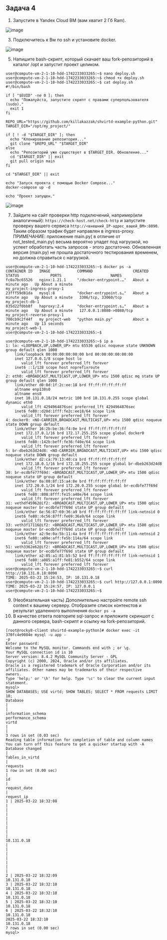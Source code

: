 ## Задача 4
1. Запустите в Yandex Cloud ВМ (вам хватит 2 Гб Ram).

![image](https://github.com/user-attachments/assets/bf5dd39f-b380-4e42-b5f8-1f1ed491d950)

3. Подключитесь к Вм по ssh и установите docker.

![image](https://github.com/user-attachments/assets/3e31f53f-5fad-4b02-b881-5cfcb5c35f29)

5. Напишите bash-скрипт, который скачает ваш fork-репозиторий в каталог /opt и запустит проект целиком.

```
user@compute-vm-2-1-10-hdd-1742233033265:~$ nano deploy.sh
user@compute-vm-2-1-10-hdd-1742233033265:~$ chmod +x deploy.sh
user@compute-vm-2-1-10-hdd-1742233033265:~$ cat deploy.sh
#!/bin/bash

if [ "$EUID" -ne 0 ]; then
  echo "Пожалуйста, запустите скрипт с правами суперпользователя (sudo)."
  exit 1
fi

REPO_URL="https://github.com/killakazzak/shvirtd-example-python.git"
TARGET_DIR="/opt/my_project/"

if [ ! -d "$TARGET_DIR" ]; then
  echo "Клонирование репозитория..."
  git clone "$REPO_URL" "$TARGET_DIR"
else
  echo "Репозиторий уже существует в $TARGET_DIR. Обновление..."
  cd "$TARGET_DIR" || exit
  git pull origin main
fi

cd "$TARGET_DIR" || exit

echo "Запуск проекта с помощью Docker Compose..."
docker-compose up -d

echo "Проект запущен."
```

![image](https://github.com/user-attachments/assets/5552d071-f558-42f0-98d7-18ede43bcf0a)

7. Зайдите на сайт проверки http подключений, например(или аналогичный): ```https://check-host.net/check-http``` и запустите проверку вашего сервиса ```http://<внешний_IP-адрес_вашей_ВМ>:8090```. Таким образом трафик будет направлен в ingress-proxy. ПРИМЕЧАНИЕ:  приложение main.py( в отличие от not_tested_main.py) весьма вероятно упадет под нагрузкой, но успеет обработать часть запросов - этого достаточно. Обновленная версия (main.py) не прошла достаточного тестирования временем, но должна справиться с нагрузкой.

```
user@compute-vm-2-1-10-hdd-1742233033265:~$ docker ps -a
CONTAINER ID   IMAGE            COMMAND                  CREATED              STATUS              PORTS                      NAMES
fc0a7bc65526   nginx:1.21.1     "/docker-entrypoint.…"   About a minute ago   Up About a minute                              my_project-ingress-proxy-1
23fff59d81da   mysql:8          "docker-entrypoint.s…"   About a minute ago   Up About a minute   3306/tcp, 33060/tcp        my_project-db-1
835d22f0bb8f   haproxy:2.4      "docker-entrypoint.s…"   About a minute ago   Up About a minute   127.0.0.1:8080->8080/tcp   my_project-reverse-proxy-1
700cb9c2f44f   my_project-web   "python main.py"         About a minute ago   Up 13 seconds                                  my_project-web-1
user@compute-vm-2-1-10-hdd-1742233033265:~$
```

```
user@compute-vm-2-1-10-hdd-1742233033265:~$ ip a
1: lo: <LOOPBACK,UP,LOWER_UP> mtu 65536 qdisc noqueue state UNKNOWN group default qlen 1000
    link/loopback 00:00:00:00:00:00 brd 00:00:00:00:00:00
    inet 127.0.0.1/8 scope host lo
       valid_lft forever preferred_lft forever
    inet6 ::1/128 scope host noprefixroute
       valid_lft forever preferred_lft forever
2: eth0: <BROADCAST,MULTICAST,UP,LOWER_UP> mtu 1500 qdisc mq state UP group default qlen 1000
    link/ether d0:0d:1f:2c:ee:18 brd ff:ff:ff:ff:ff:ff
    altname enp138s0
    altname ens8
    inet 10.131.0.18/24 metric 100 brd 10.131.0.255 scope global dynamic eth0
       valid_lft 4294964876sec preferred_lft 4294964876sec
    inet6 fe80::d20d:1fff:fe2c:ee18/64 scope link
       valid_lft forever preferred_lft forever
4: docker0: <NO-CARRIER,BROADCAST,MULTICAST,UP> mtu 1500 qdisc noqueue state DOWN group default
    link/ether 16:2b:be:36:f4:0e brd ff:ff:ff:ff:ff:ff
    inet 172.17.0.1/16 brd 172.17.255.255 scope global docker0
       valid_lft forever preferred_lft forever
    inet6 fe80::142b:beff:fe36:f40e/64 scope link
       valid_lft forever preferred_lft forever
5: br-dbeb263d24d8: <NO-CARRIER,BROADCAST,MULTICAST,UP> mtu 1500 qdisc noqueue state DOWN group default
    link/ether d2:ca:79:13:40:ca brd ff:ff:ff:ff:ff:ff
    inet 172.18.0.1/16 brd 172.18.255.255 scope global br-dbeb263d24d8
       valid_lft forever preferred_lft forever
30: br-ecdbfe77f69d: <BROADCAST,MULTICAST,UP,LOWER_UP> mtu 1500 qdisc noqueue state UP group default
    link/ether 0a:08:8f:15:a4:8e brd ff:ff:ff:ff:ff:ff
    inet 172.20.0.1/24 brd 172.20.0.255 scope global br-ecdbfe77f69d
       valid_lft forever preferred_lft forever
    inet6 fe80::808:8fff:fe15:a48e/64 scope link
       valid_lft forever preferred_lft forever
31: vethdf45962@if2: <BROADCAST,MULTICAST,UP,LOWER_UP> mtu 1500 qdisc noqueue master br-ecdbfe77f69d state UP group default
    link/ether 6e:56:87:69:36:a9 brd ff:ff:ff:ff:ff:ff link-netnsid 0
    inet6 fe80::6c56:87ff:fe69:36a9/64 scope link
       valid_lft forever preferred_lft forever
33: veth3f17116@if2: <BROADCAST,MULTICAST,UP,LOWER_UP> mtu 1500 qdisc noqueue master br-ecdbfe77f69d state UP group default
    link/ether a2:9e:0a:5b:11:4a brd ff:ff:ff:ff:ff:ff link-netnsid 2
    inet6 fe80::a09e:aff:fe5b:114a/64 scope link
       valid_lft forever preferred_lft forever
51: veth3362e62@if2: <BROADCAST,MULTICAST,UP,LOWER_UP> mtu 1500 qdisc noqueue master br-ecdbfe77f69d state UP group default
    link/ether a2:85:a1:81:b5:52 brd ff:ff:ff:ff:ff:ff link-netnsid 1
    inet6 fe80::a085:a1ff:fe81:b552/64 scope link
       valid_lft forever preferred_lft forever
user@compute-vm-2-1-10-hdd-1742233033265:~$ curl http://10.131.0.18:8090
TIME: 2025-03-22 15:24:53, IP: 10.131.0.18
user@compute-vm-2-1-10-hdd-1742233033265:~$ curl http://127.0.0.1:8090
TIME: 2025-03-22 15:24:57, IP: 127.0.0.1
user@compute-vm-2-1-10-hdd-1742233033265:~$
```

9. (Необязательная часть) Дополнительно настройте remote ssh context к вашему серверу. Отобразите список контекстов и результат удаленного выполнения ```docker ps -a```
10. В качестве ответа повторите  sql-запрос и приложите скриншот с данного сервера, bash-скрипт и ссылку на fork-репозиторий.

```
[root@rocky8-client shvirtd-example-python]# docker exec -it 370fc4e9084e mysql -u app -
-p
Enter password:
Welcome to the MySQL monitor. Commands end with ; or \g.
Your MySQL connection id is 10
Server version: 8.4.2 MySQL Community Server - GPL
Copyright (c) 2000, 2024, Oracle and/or its affiliates.
Oracle is a registered trademark of Oracle Corporation and/or its
affiliates. Other names may be trademarks of their respective
owners.
Type 'help;' or '\h' for help. Type '\c' to clear the current input statement.
mysql>
SHOW DATABASES; USE virtd; SHOW TABLES; SELECT * FROM requests LIMIT 10;
Database
|
|
information_schema
performance_schema
virtd
|
|
3 rows in set (0.03 sec)
Reading table information for completion of table and column names
You can turn off this feature to get a quicker startup with -A
Database changed
|
Tables_in_virtd
|
requests
1 row in set (0.00 sec)
|
id
|
request_date
|
request_ip
1 | 2025-03-22 18:32:08
|
|
|
|
|
|
|
|
10.131.0.18
|
|
|
|
|
|
|
2 | 2025-03-22 18:32:09
10.131.0.18
3 | 2025-03-22 18:32:10
10.131.0.18
4 | 2025-03-22 18:32:10
10.131.0.18
5 | 2025-03-22 18:32:10
10.131.0.18
6 | 2025-03-22 18:32:10
10.131.0.18
2025-03-22 18:32:10
10.131.0.18
7 rows in set (0.00 sec)
mysql>
```

